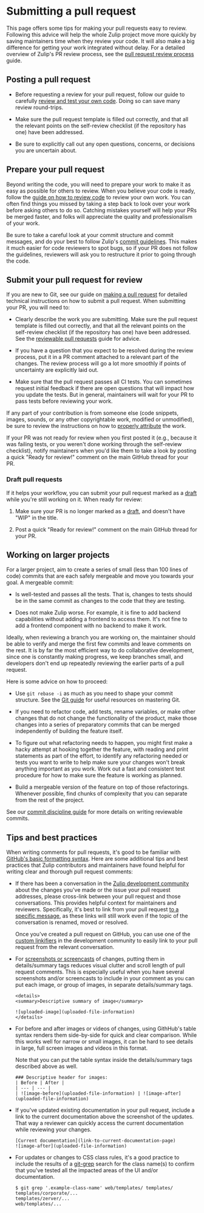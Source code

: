 # Submitting a pull request

This page offers some tips for making your pull requests easy to review.
Following this advice will help the whole Zulip project move more quickly by
saving maintainers time when they review your code. It will also make a big
difference for getting your work integrated without delay. For a detailed
overview of Zulip's PR review process, see the [pull request review
process](../contributing/review-process.md) guide.

## Posting a pull request

- Before requesting a review for your pull request, follow our guide to
  carefully [review and test your own
  code](./code-reviewing.md#reviewing-your-own-code). Doing so can save many
  review round-trips.

- Make sure the pull request template is filled out correctly, and that all the
  relevant points on the self-review checklist (if the repository has one) have
  been addressed.

- Be sure to explicitly call out any open questions, concerns, or decisions you
  are uncertain about.

## Prepare your pull request

Beyond writing the code, you will need to prepare your work to make it as easy
as possible for others to review. When you believe your code is ready, follow the [guide on how to review
code](../contributing/code-reviewing.md#how-to-review-code)
to review your own work. You can often find things you missed by taking a step
back to look over your work before asking others to do so. Catching mistakes
yourself will help your PRs be merged faster, and folks will appreciate the
quality and professionalism of your work.

Be sure to take a careful look at your commit structure and commit messages, and
do your best to follow Zulip's [commit
guidelines](../contributing/commit-discipline.md). This makes it much easier for
code reviewers to spot bugs, so if your PR does not follow the guidelines,
reviewers will ask you to restructure it prior to going through the code.

## Submit your pull request for review

If you are new to Git, see our guide on [making a pull
request][git-guide-make-pr] for detailed technical instructions on how to submit
a pull request. When submitting your PR, you will need to:

- Clearly describe the work you are submitting. Make sure the pull request
  template is filled out correctly, and that all the relevant points on the
  self-review checklist (if the repository has one) have been addressed. See the
  [reviewable pull requests](../contributing/reviewable-prs.md) guide for
  advice.

- If you have a question that you expect to be resolved during the review
  process, put it in a PR comment attached to a relevant part of the changes.
  The review process will go a lot more smoothly if points of uncertainty
  are explicitly laid out.

- Make sure that the pull request passes all CI tests. You can sometimes
  request initial feedback if there are open questions that will impact how
  you update the tests. But in general, maintainers will wait for your PR to
  pass tests before reviewing your work.

If any part of your contribution is from someone else (code
snippets, images, sounds, or any other copyrightable work, modified or
unmodified), be sure to review the instructions on how to [properly
attribute][licensing] the work.

If your PR was not ready for review when
you first posted it (e.g., because it was failing tests, or you
weren't done working through the self-review checklist), notify maintainers when
you'd like them to take a look by posting a quick "Ready for review!" comment on
the main GitHub thread for your PR.

[git-guide-make-pr]: ../git/pull-requests.md
[licensing]: ../contributing/licensing.md

### Draft pull requests

If it helps your workflow, you can submit your pull request marked as
a [draft][github-help-draft-pr] while you're still working on it. When ready for
review:

1. Make sure your PR is no longer marked as a [draft][github-help-draft-pr], and
   doesn't have "WIP" in the title.

1. Post a quick "Ready for review!" comment on the main GitHub thread for your
   PR.

[github-help-draft-pr]: https://docs.github.com/en/pull-requests/collaborating-with-pull-requests/proposing-changes-to-your-work-with-pull-requests/about-pull-requests#draft-pull-requests

## Working on larger projects

For a larger project, aim to create a series of small (less than 100 lines of
code) commits that are each safely mergeable and move you towards your goal. A
mergeable commit:

- Is well-tested and passes all the tests. That is, changes to tests should be in
  the same commit as changes to the code that they are testing.

- Does not make Zulip worse. For example, it is fine to add backend capabilities
  without adding a frontend to access them. It's not fine to add a frontend
  component with no backend to make it work.

Ideally, when reviewing a branch you are working on, the maintainer
should be able to verify and merge the first few commits and leave
comments on the rest. It is by far the most efficient way to do
collaborative development, since one is constantly making progress, we
keep branches small, and developers don't end up repeatedly reviewing
the earlier parts of a pull request.

Here is some advice on how to proceed:

- Use `git rebase -i` as much as you need to shape your commit
  structure. See the [Git guide](../git/overview.md) for useful
  resources on mastering Git.

- If you need to refactor code, add tests, rename variables, or make
  other changes that do not change the functionality of the product, make those
  changes into a series of preparatory commits that can be merged independently
  of building the feature itself.

- To figure out what refactoring needs to happen, you might first make a hacky
  attempt at hooking together the feature, with reading and print statements as
  part of the effort, to identify any refactoring needed or tests you want to
  write to help make sure your changes won't break anything important as you work.
  Work out a fast and consistent test procedure for how to make sure the
  feature is working as planned.

- Build a mergeable version of the feature on top of those refactorings.
  Whenever possible, find chunks of complexity that you can separate from the
  rest of the project.

See our [commit discipline guide](../contributing/commit-discipline.md) for
more details on writing reviewable commits.

## Tips and best practices

When writing comments for pull requests, it's good to be familiar with
[GitHub's basic formatting syntax][github-syntax]. Here are some additional
tips and best practices that Zulip contributors and maintainers have found
helpful for writing clear and thorough pull request comments:

- If there has been a conversation in the [Zulip development
  community][zulip-dev-community] about the changes you've made or the issue
  your pull request addresses, please cross-link between your pull request and
  those conversations. This provides helpful context for maintainers and
  reviewers. Specifically, it's best to link from your pull request [to a
  specific message][link-to-message], as these links will still work even if the
  topic of the conversation is renamed, moved or resolved.

  Once you've created a pull request on GitHub, you can use one of the [custom
  linkifiers][dev-community-linkifiers] in the development community to easily
  link to your pull request from the relevant conversation.

- For [screenshots or screencasts][screenshots-gifs] of changes,
  putting them in details/summary tags reduces visual clutter
  and scroll length of pull request comments. This is especially
  useful when you have several screenshots and/or screencasts to
  include in your comment as you can put each image, or group of
  images, in separate details/summary tags.

  ```
  <details>
  <summary>Descriptive summary of image</summary>

  ![uploaded-image](uploaded-file-information)
  </details>
  ```

- For before and after images or videos of changes, using GithHub's table
  syntax renders them side-by-side for quick and clear comparison.
  While this works well for narrow or small images, it can be hard to
  see details in large, full screen images and videos in this format.

  Note that you can put the table syntax inside the details/summary
  tags described above as well.

  ```
  ### Descriptive header for images:
  | Before | After |
  | --- | --- |
  | ![image-before](uploaded-file-information) | ![image-after](uploaded-file-information)
  ```

- If you've updated existing documentation in your pull request,
  include a link to the current documentation above the screenshot
  of the updates. That way a reviewer can quickly access the current
  documentation while reviewing your changes.

  ```
  [Current documentation](link-to-current-documentation-page)
  ![image-after](uploaded-file-information)
  ```

- For updates or changes to CSS class rules, it's a good practice
  to include the results of a [git-grep][git-grep] search for
  the class name(s) to confirm that you've tested all the impacted
  areas of the UI and/or documentation.

  ```console
  $ git grep '.example-class-name' web/templates/ templates/
  templates/corporate/...
  templates/zerver/...
  web/templates/...
  ```

[github-syntax]: https://docs.github.com/en/get-started/writing-on-github/getting-started-with-writing-and-formatting-on-github/basic-writing-and-formatting-syntax
[git-grep]: https://git-scm.com/docs/git-grep
[screenshots-gifs]: ../tutorials/screenshot-and-gif-software.md
[zulip-dev-community]: https://chat.zulip.org
[link-to-message]: https://zulip.com/help/link-to-a-message-or-conversation#get-a-link-to-a-specific-message
[dev-community-linkifiers]: https://zulip.com/development-community/#linking-to-github-issues-and-pull-requests
